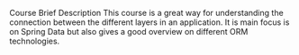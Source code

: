 Course Brief Description
This course is a great way for understanding the connection between the different layers in an application. It is main focus is on Spring Data but also gives a good overview on different ORM technologies.

